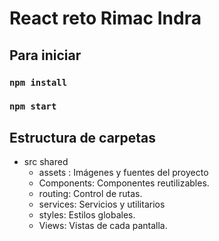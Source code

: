 # React reto Rimac Indra

## Para iniciar

### `npm install`

### `npm start`


## Estructura de carpetas

- src
	shared
	- assets : Imágenes y fuentes del proyecto
	- Components: Componentes reutilizables.
	- routing: Control de rutas.
	- services: Servicios y utilitarios
	- styles: Estilos globales.
	- Views: Vistas de cada pantalla.



